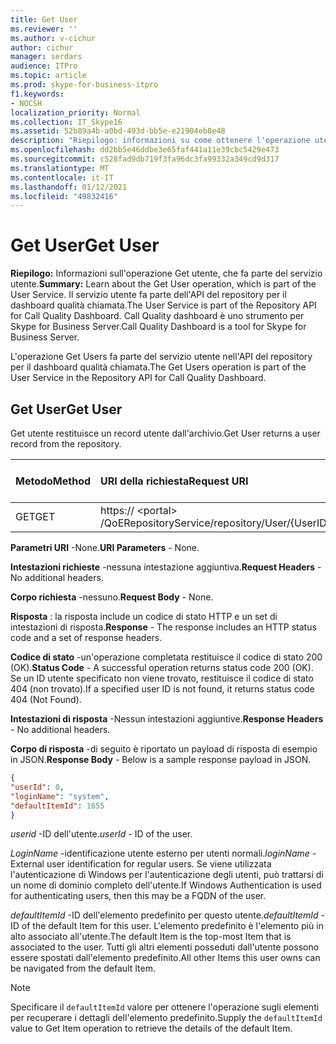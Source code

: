 ```yaml
---
title: Get User
ms.reviewer: ''
ms.author: v-cichur
author: cichur
manager: serdars
audience: ITPro
ms.topic: article
ms.prod: skype-for-business-itpro
f1.keywords:
- NOCSH
localization_priority: Normal
ms.collection: IT_Skype16
ms.assetid: 52b89a4b-a0bd-493d-bb5e-e21904eb8e48
description: "Riepilogo: informazioni su come ottenere l'operazione utente, che fa parte del servizio utente. Il servizio utente fa parte dell'API del repository per il dashboard qualità chiamata. Call Quality dashboard è uno strumento per Skype for Business Server."
ms.openlocfilehash: dd2bb5e46ddbe3e65faf441a11e39cbc5429e473
ms.sourcegitcommit: c528fad9db719f3fa96dc3fa99332a349cd9d317
ms.translationtype: MT
ms.contentlocale: it-IT
ms.lasthandoff: 01/12/2021
ms.locfileid: "49832416"
---
```

# <a name="get-user"></a><span data-ttu-id="1e06f-105">Get User</span><span class="sxs-lookup"><span data-stu-id="1e06f-105">Get User</span></span>
 
<span data-ttu-id="1e06f-106">**Riepilogo:** Informazioni sull'operazione Get utente, che fa parte del servizio utente.</span><span class="sxs-lookup"><span data-stu-id="1e06f-106">**Summary:** Learn about the Get User operation, which is part of the User Service.</span></span> <span data-ttu-id="1e06f-107">Il servizio utente fa parte dell'API del repository per il dashboard qualità chiamata.</span><span class="sxs-lookup"><span data-stu-id="1e06f-107">The User Service is part of the Repository API for Call Quality Dashboard.</span></span> <span data-ttu-id="1e06f-108">Call Quality dashboard è uno strumento per Skype for Business Server.</span><span class="sxs-lookup"><span data-stu-id="1e06f-108">Call Quality Dashboard is a tool for Skype for Business Server.</span></span>
  
<span data-ttu-id="1e06f-109">L'operazione Get Users fa parte del servizio utente nell'API del repository per il dashboard qualità chiamata.</span><span class="sxs-lookup"><span data-stu-id="1e06f-109">The Get Users operation is part of the User Service in the Repository API for Call Quality Dashboard.</span></span>
  
## <a name="get-user"></a><span data-ttu-id="1e06f-110">Get User</span><span class="sxs-lookup"><span data-stu-id="1e06f-110">Get User</span></span>

<span data-ttu-id="1e06f-111">Get utente restituisce un record utente dall'archivio.</span><span class="sxs-lookup"><span data-stu-id="1e06f-111">Get User returns a user record from the repository.</span></span>
  
|<span data-ttu-id="1e06f-112">**Metodo**</span><span class="sxs-lookup"><span data-stu-id="1e06f-112">**Method**</span></span>|<span data-ttu-id="1e06f-113">**URI della richiesta**</span><span class="sxs-lookup"><span data-stu-id="1e06f-113">**Request URI**</span></span>|<span data-ttu-id="1e06f-114">**Versione HTTP**</span><span class="sxs-lookup"><span data-stu-id="1e06f-114">**HTTP Version**</span></span>|
|:-----|:-----|:-----|
|<span data-ttu-id="1e06f-115">GET</span><span class="sxs-lookup"><span data-stu-id="1e06f-115">GET</span></span>  <br/> |<span data-ttu-id="1e06f-116">https:// \<portal\> /QoERepositoryService/repository/User/{UserID}</span><span class="sxs-lookup"><span data-stu-id="1e06f-116">https://\<portal\>/QoERepositoryService/repository/user/{userId}</span></span>  <br/> |<span data-ttu-id="1e06f-117">HTTP/1.1</span><span class="sxs-lookup"><span data-stu-id="1e06f-117">HTTP/1.1</span></span>  <br/> |
   
 <span data-ttu-id="1e06f-118">**Parametri URI** -None.</span><span class="sxs-lookup"><span data-stu-id="1e06f-118">**URI Parameters** - None.</span></span>
  
 <span data-ttu-id="1e06f-119">**Intestazioni richieste** -nessuna intestazione aggiuntiva.</span><span class="sxs-lookup"><span data-stu-id="1e06f-119">**Request Headers** - No additional headers.</span></span>
  
 <span data-ttu-id="1e06f-120">**Corpo richiesta** -nessuno.</span><span class="sxs-lookup"><span data-stu-id="1e06f-120">**Request Body** - None.</span></span>
  
 <span data-ttu-id="1e06f-121">**Risposta** : la risposta include un codice di stato HTTP e un set di intestazioni di risposta.</span><span class="sxs-lookup"><span data-stu-id="1e06f-121">**Response** - The response includes an HTTP status code and a set of response headers.</span></span>
  
 <span data-ttu-id="1e06f-122">**Codice di stato** -un'operazione completata restituisce il codice di stato 200 (OK).</span><span class="sxs-lookup"><span data-stu-id="1e06f-122">**Status Code** - A successful operation returns status code 200 (OK).</span></span> <span data-ttu-id="1e06f-123">Se un ID utente specificato non viene trovato, restituisce il codice di stato 404 (non trovato).</span><span class="sxs-lookup"><span data-stu-id="1e06f-123">If a specified user ID is not found, it returns status code 404 (Not Found).</span></span>
  
 <span data-ttu-id="1e06f-124">**Intestazioni di risposta** -Nessun intestazioni aggiuntive.</span><span class="sxs-lookup"><span data-stu-id="1e06f-124">**Response Headers** - No additional headers.</span></span>
  
 <span data-ttu-id="1e06f-125">**Corpo di risposta** -di seguito è riportato un payload di risposta di esempio in JSON.</span><span class="sxs-lookup"><span data-stu-id="1e06f-125">**Response Body** - Below is a sample response payload in JSON.</span></span>
  
```json
{
"userId": 0,
"loginName": "system",
"defaultItemId": 1655
}
```

 <span data-ttu-id="1e06f-126">*userid*  -ID dell'utente.</span><span class="sxs-lookup"><span data-stu-id="1e06f-126">*userId*  - ID of the user.</span></span>
  
 <span data-ttu-id="1e06f-127">*LoginName*  -identificazione utente esterno per utenti normali.</span><span class="sxs-lookup"><span data-stu-id="1e06f-127">*loginName*  - External user identification for regular users.</span></span> <span data-ttu-id="1e06f-128">Se viene utilizzata l'autenticazione di Windows per l'autenticazione degli utenti, può trattarsi di un nome di dominio completo dell'utente.</span><span class="sxs-lookup"><span data-stu-id="1e06f-128">If Windows Authentication is used for authenticating users, then this may be a FQDN of the user.</span></span>
  
 <span data-ttu-id="1e06f-129">*defaultItemId*  -ID dell'elemento predefinito per questo utente.</span><span class="sxs-lookup"><span data-stu-id="1e06f-129">*defaultItemId*  - ID of the default Item for this user.</span></span> <span data-ttu-id="1e06f-130">L'elemento predefinito è l'elemento più in alto associato all'utente.</span><span class="sxs-lookup"><span data-stu-id="1e06f-130">The default Item is the top-most Item that is associated to the user.</span></span> <span data-ttu-id="1e06f-131">Tutti gli altri elementi posseduti dall'utente possono essere spostati dall'elemento predefinito.</span><span class="sxs-lookup"><span data-stu-id="1e06f-131">All other Items this user owns can be navigated from the default Item.</span></span>
  
> [!NOTE]
> <span data-ttu-id="1e06f-132">Specificare il  `defaultItemId` valore per ottenere l'operazione sugli elementi per recuperare i dettagli dell'elemento predefinito.</span><span class="sxs-lookup"><span data-stu-id="1e06f-132">Supply the  `defaultItemId` value to Get Item operation to retrieve the details of the default Item.</span></span>
  

